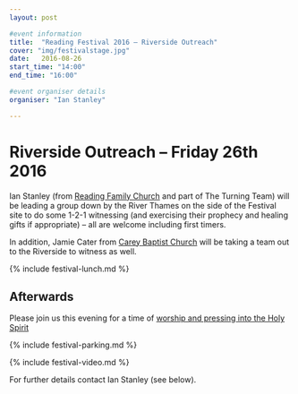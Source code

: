```yaml
---
layout: post

#event information
title:  "Reading Festival 2016 – Riverside Outreach"
cover: "img/festivalstage.jpg"
date:   2016-08-26
start_time: "14:00"
end_time: "16:00"

#event organiser details
organiser: "Ian Stanley"

---
```


# Riverside Outreach – Friday 26th 2016

Ian Stanley (from [Reading Family Church](http://www.readingfamilychurch.org.uk) and part of The Turning Team) will be leading a group down by the River Thames on the side of the Festival site to do some 1-2-1 witnessing (and exercising their prophecy and healing gifts if appropriate) – all are welcome including first timers.

In addition, Jamie Cater from [Carey Baptist Church](http://www.careybaptistchurch.org.uk) will be taking a team out to the Riverside to witness as well.

{% include festival-lunch.md %}

## Afterwards
Please join us this evening for a time of [worship and pressing into the Holy Spirit](http://jesusdiedfor.me/event/Soaking-200816.html)

{% include festival-parking.md %}

{% include festival-video.md %}

For further details contact Ian Stanley (see below).
